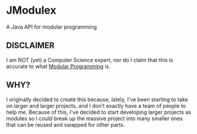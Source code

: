 # JModulex
A Java API for modular programming

## DISCLAIMER
I am NOT (yet) a Computer Science expert, nor do I claim that this is accurate to what [Modular Programming](https://en.wikipedia.org/wiki/Modular_programming) is.

## WHY?
I originally decided to create this because, lately, I've been starting to take on larger and larger projects, and I don't exactly have a team of people to help me. Because of this, I've decided to start developing larger projects as modules so I could break up the massive project into many smaller ones that can be reused and swapped for other parts.
